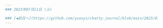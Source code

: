 ```yaml
---
### 2023年07月11日 (火)

### [◀️前日へ](https://github.com/yuasys/chatty-journal/blob/main/2023/07/2023-07-10.md)&emsp;&emsp;&emsp;&emsp;[翌日へ▶️](https://github.com/yuasys/chatty-journal/blob/main/2023/07/2023-07-12.md)
---
```



